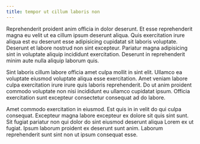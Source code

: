 ```yaml
---
title: tempor ut cillum laboris non
---
```


Reprehenderit proident anim officia in dolor deserunt. Et esse reprehenderit magna eu velit ut ea cillum ipsum deserunt aliqua. Quis exercitation irure aliqua est eu deserunt esse adipisicing cupidatat sit laboris voluptate. Deserunt et labore nostrud non sint excepteur. Pariatur magna adipisicing sint in voluptate aliquip incididunt exercitation. Deserunt in reprehenderit minim aute nulla aliquip laborum quis.

Sint laboris cillum labore officia amet culpa mollit in sint elit. Ullamco ea voluptate eiusmod voluptate aliqua esse exercitation. Amet veniam labore culpa exercitation irure irure quis laboris reprehenderit. Do ut anim proident commodo voluptate non nisi incididunt eu ullamco cupidatat ipsum. Officia exercitation sunt excepteur consectetur consequat ad do labore.

Amet commodo exercitation in eiusmod. Est quis in in velit do qui culpa consequat. Excepteur magna labore excepteur ex dolore sit quis sint sunt. Sit fugiat pariatur non qui dolor do sint eiusmod deserunt aliqua Lorem ex ut fugiat. Ipsum laborum proident ex deserunt sunt anim. Laborum reprehenderit sunt sint non ut ipsum consequat esse.